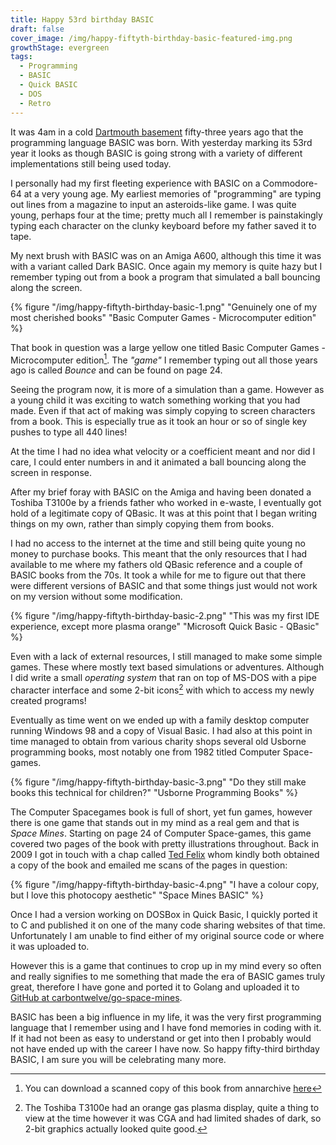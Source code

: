 ```yaml
---
title: Happy 53rd birthday BASIC
draft: false
cover_image: /img/happy-fiftyth-birthday-basic-featured-img.png
growthStage: evergreen
tags:
  - Programming
  - BASIC
  - Quick BASIC
  - DOS
  - Retro
---
```


It was 4am in a cold [Dartmouth basement](http://www.dartmouth.edu/basicfifty/) fifty-three years ago that the programming language BASIC was born. With yesterday marking its 53rd year it looks as though BASIC is going strong with a variety of different implementations still being used today.

I personally had my first fleeting experience with BASIC on a Commodore-64 at a very young age. My earliest memories of "programming" are typing out lines from a magazine to input an asteroids-like game. I was quite young, perhaps four at the time; pretty much all I remember is painstakingly typing each character on the clunky keyboard before my father saved it to tape. 

My next brush with BASIC was on an Amiga A600, although this time it was with a variant called Dark BASIC. Once again my memory is quite hazy but I remember typing out from a book a program that simulated a ball bouncing along the screen.

{% figure "/img/happy-fiftyth-birthday-basic-1.png" "Genuinely one of my most cherished books" "Basic Computer Games - Microcomputer edition" %}

That book in question was a large yellow one titled Basic Computer Games - Microcomputer edition[^1]. The _"game"_ I remember typing out all those years ago is called *Bounce* and can be found on page 24. 

Seeing the program now, it is more of a simulation than a game. However as a young child it was exciting to watch something working that you had made. Even if that act of making was simply copying to screen characters from a book. This is especially true as it took an hour or so of single key pushes to type all 440 lines! 

At the time I had no idea what velocity or a coefficient meant and nor did I care, I could enter numbers in and it animated a ball bouncing along the screen in response.

After my brief foray with BASIC on the Amiga and having been donated a Toshiba T3100e by a friends father who worked in e-waste, I eventually got hold of a legitimate copy of QBasic. It was at this point that I began writing things on my own, rather than simply copying them from books. 

I had no access to the internet at the time and still being quite young no money to purchase books. This meant that the only resources that I had available to me where my fathers old QBasic reference and a couple of BASIC books from the 70s. It took a while for me to figure out that there were different versions of BASIC and that some things just would not work on my version without some modification. 

{% figure "/img/happy-fiftyth-birthday-basic-2.png" "This was my first IDE experience, except more plasma orange" "Microsoft Quick Basic - QBasic" %}

Even with a lack of external resources, I still managed to make some simple games. These where mostly text based simulations or adventures. Although I did write a small _operating system_ that ran on top of MS-DOS with a pipe character interface and some 2-bit icons[^2] with which to access my newly created programs!

Eventually as time went on we ended up with a family desktop computer running Windows 98 and a copy of Visual Basic. I had also at this point in time managed to obtain from various charity shops several old Usborne programming books, most notably one from 1982 titled Computer Space-games.

{% figure "/img/happy-fiftyth-birthday-basic-3.png" "Do they still make books this technical for children?" "Usborne Programming Books" %}

The Computer Spacegames book is full of short, yet fun games, however there is one game that stands out in my mind as a real gem and that is _Space Mines_. Starting on page 24 of Computer Space-games, this game covered two pages of the book with pretty illustrations throughout. Back in 2009 I got in touch with a chap called [Ted Felix](http://www.tedfelix.com/books/index.html) whom kindly both obtained a copy of the book and emailed me scans of the pages in question:

{% figure "/img/happy-fiftyth-birthday-basic-4.png" "I have a colour copy, but I love this photocopy aesthetic" "Space Mines BASIC" %}

Once I had a version working on DOSBox in Quick Basic, I quickly ported it to C and published it on one of the many code sharing websites of that time. Unfortunately I am unable to find either of my original source code or where it was uploaded to. 

However this is a game that continues to crop up in my mind every so often and really signifies to me something that made the era of BASIC games truly great, therefore I have gone and ported it to Golang and uploaded it to [GitHub at carbontwelve/go-space-mines](https://github.com/carbontwelve/go-space-mines).

BASIC has been a big influence in my life, it was the very first programming language that I remember using and I have fond memories in coding with it. If it had not been as easy to understand or get into then I probably would not have ended up with the career I have now. So happy fifty-third birthday BASIC, I am sure you will be celebrating many more.

[^1]: You can download a scanned copy of this book from annarchive [here](https://annarchive.com/files/Basic_Computer_Games_Microcomputer_Edition.pdf)
[^2]: The Toshiba T3100e had an orange gas plasma display, quite a thing to view at the time however it was CGA and had limited shades of dark, so 2-bit graphics actually looked quite good.
